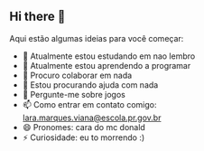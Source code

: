 ## Hi there 👋

Aqui estão algumas ideias para você começar:

- 🔭 Atualmente estou estudando em nao lembro
- 🌱 Atualmente estou aprendendo a programar
- 👯 Procuro colaborar em nada
- 🤔 Estou procurando ajuda com nada
- 💬 Pergunte-me sobre jogos
- 📫 Como entrar em contato comigo: lara.marques.viana@escola.pr.gov.br
- 😄 Pronomes: cara do mc donald
- ⚡ Curiosidade: eu to morrendo :)
